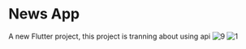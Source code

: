 # News App 

A new Flutter project, this project is tranning about using api 
![9](https://user-images.githubusercontent.com/64389727/141790430-40b1326b-f6fb-4c97-af01-d21268e9ec5c.png)
![1](https://user-images.githubusercontent.com/64389727/141790435-2416dae8-809b-41d7-8aea-3eedb5f368e1.png)
